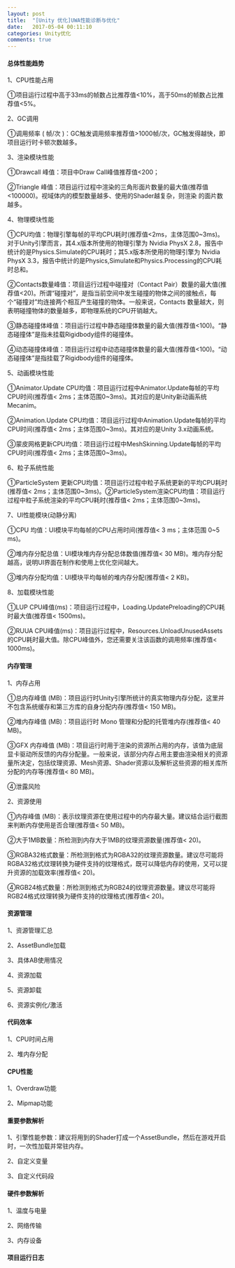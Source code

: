 ```yaml
---
layout: post
title:  "[Unity 优化]UWA性能诊断与优化"
date:   2017-05-04 00:11:10
categories: Unity优化
comments: true
---
```


#### 总体性能趋势
1、CPU性能占用

①项目运行过程中高于33ms的帧数占比推荐值<10%，高于50ms的帧数占比推荐值<5%。

2、GC调用

①调用频率 ( 帧/次 )：GC触发调用频率推荐值>1000帧/次，GC触发得越快，即项目运行时卡顿次数越多。

3、渲染模块性能

①Drawcall 峰值：项目中Draw Call峰值推荐值<200；

②Triangle 峰值：项目运行过程中渲染的三角形面片数量的最大值(推荐值<100000)。视域体内的模型数量越多、使用的Shader越复杂，则渲染
的面片数越多。

4、物理模块性能

①CPU均值：物理引擎每帧的平均CPU耗时(推荐值<2ms，主体范围0~3ms)。对于Unity引擎而言，其4.x版本所使用的物理引擎为 Nvidia PhysX 
2.8，报告中统计的是Physics.Simulate的CPU耗时；其5.x版本所使用的物理引擎为 Nvidia PhysX 3.3，报告中统计的是Physics,Simulate和Physics.Processing的CPU耗时总和。

②Contacts数量峰值：项目运行过程中碰撞对（Contact Pair）数量的最大值(推荐值<20)。所谓“碰撞对”，是指当前空间中发生碰撞的物体之间的接触点，每个“碰撞对”均连接两个相互产生碰撞的物体。一般来说，Contacts 数量越大，则表明碰撞物体的数量越多，即物理系统的CPU开销越大。

③静态碰撞体峰值：项目运行过程中静态碰撞体数量的最大值(推荐值<100)。“静态碰撞体”是指未挂载Rigidbody组件的碰撞体。

④动态碰撞体峰值：项目运行过程中动态碰撞体数量的最大值(推荐值<100)。“动态碰撞体”是指挂载了Rigidbody组件的碰撞体。

5、动画模块性能

①Animator.Update CPU均值：项目运行过程中Animator.Update每帧的平均CPU时间(推荐值< 2ms；主体范围0~3ms)。其对应的是Unity新动画系统Mecanim。

②Animation.Update CPU均值：项目运行过程中Animation.Update每帧的平均CPU时间(推荐值< 2ms；主体范围0~3ms)。其对应的是Unity 3.x动画系统。

③蒙皮网格更新CPU均值：项目运行过程中MeshSkinning.Update每帧的平均CPU时间(推荐值< 2ms；主体范围0~3ms)。

6、粒子系统性能

①ParticleSystem 更新CPU均值：项目运行过程中粒子系统更新的平均CPU耗时(推荐值< 2ms；主体范围0~3ms)。②ParticleSystem渲染CPU均值：项目运行过程中粒子系统渲染的平均CPU耗时(推荐值< 2ms；主体范围0~3ms)。

7、UI性能模块(动静分离)

①CPU 均值：UI模块平均每帧的CPU占用时间(推荐值< 3 ms；主体范围 0~5 ms)。

②堆内存分配总值：UI模块堆内存分配总体数值(推荐值< 30 MB)。堆内存分配越高，说明UI界面在制作和使用上优化空间越大。

③堆内存分配均值：UI模块平均每帧的堆内存分配(推荐值< 2 KB)。

8、加载模块性能

①LUP CPU峰值(ms)：项目运行过程中，Loading.UpdatePreloading的CPU耗时最大值(推荐值< 1500ms)。

②RUUA CPU峰值(ms)：项目运行过程中，Resources.UnloadUnusedAssets的CPU耗时最大值。除CPU峰值外，您还需要关注该函数的调用频率(推荐值< 1000ms)。

#### 内存管理
1、内存占用

①总内存峰值 (MB)：项目运行时Unity引擎所统计的真实物理内存分配，这里并不包含系统缓存和第三方库的自身分配内存(推荐值< 150 MB)。

②堆内存峰值 (MB)：项目运行时 Mono 管理和分配的托管堆内存(推荐值< 40 MB)。

③GFX 内存峰值 (MB)：项目运行时用于渲染的资源所占用的内存，该值为底层显卡驱动所反馈的内存分配量。一般来说，该部分内存占用主要由渲染相关的资源量所决定，包括纹理资源、Mesh资源、Shader资源以及解析这些资源的相关库所分配的内存等(推荐值< 80 MB)。

④泄露风险

2、资源使用

①内存峰值 (MB)：表示纹理资源在使用过程中的内存最大量。建议结合运行截图来判断内存使用是否合理(推荐值< 50 MB)。

②大于1MB数量：所检测到内存大于1MB的纹理资源数量(推荐值< 20)。

③RGBA32格式数量：所检测到格式为RGBA32的纹理资源数量。建议尽可能将RGBA32格式纹理转换为硬件支持的纹理格式，既可以降低内存的使用，又可以提升资源的加载效率(推荐值< 20)。

④RGB24格式数量：所检测到格式为RGB24的纹理资源数量。建议尽可能将RGB24格式纹理转换为硬件支持的纹理格式(推荐值< 20)。

#### 资源管理
1、资源管理汇总

2、AssetBundle加载

3、具体AB使用情况

4、资源加载

5、资源卸载

6、资源实例化/激活

#### 代码效率
1、CPU时间占用

2、堆内存分配

#### CPU性能
1、Overdraw功能

2、Mipmap功能

#### 重要参数解析
1、引擎性能参数：建议将用到的Shader打成一个AssetBundle，然后在游戏开启时，一次性加载并常驻内存。

2、自定义变量

3、自定义代码段

#### 硬件参数解析
1、温度与电量

2、网络传输

3、内存设备

#### 项目运行日志